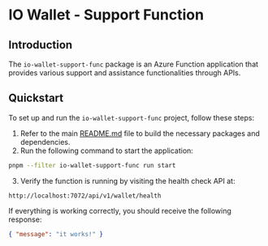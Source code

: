 # IO Wallet - Support Function

## Introduction

The `io-wallet-support-func` package is an Azure Function application that
provides various support and assistance functionalities through APIs.

## Quickstart

To set up and run the `io-wallet-support-func` project, follow these steps:

1. Refer to the main [README.md](../../README.md) file to build the necessary
   packages and dependencies.
2. Run the following command to start the application:

```bash
pnpm --filter io-wallet-support-func run start
```

3. Verify the function is running by visiting the health check API at:

```url
http://localhost:7072/api/v1/wallet/health
```

If everything is working correctly, you should receive the following response:

```json
{ "message": "it works!" }
```
